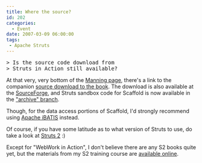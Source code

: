 ```yaml
---
title: Where the source?
id: 202
categories:
  - Event
date: 2007-03-09 06:00:00
tags:
 - Apache Struts
---
```


<pre>&gt; Is the source code download from
&gt; Struts in Action still available?</pre>
At that very, very bottom of the [Manning page](http://manning.com/husted/), there's a link to the companion [source download to the book](http://www.manning-source.com/books/husted/husted_src.zip). The download is also available at the [SourceForge](http://sourceforge.net/project/showfiles.php?group_id=49385), and Struts sandbox code for Scaffold is now available in the ["archive" branch](http://svn.apache.org/viewvc/struts/archive/struts-sandbox/scaffold/).

Though, for the data access portions of Scaffold, I'd strongly recommend using [Apache iBATIS](http://ibatis.apache.org/) instead.

Of course, if you have some latitude as to what version of Struts to use, do take a look at [Struts 2](http://struts.apache.org/) :)

Except for "WebWork in Action", I don't believe there are any S2 books quite yet, but the materials from my S2 training course are [available online](http://code.google.com/p/sq1-struts2/).